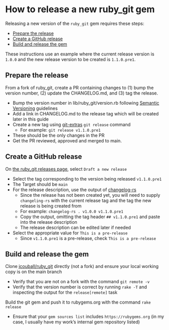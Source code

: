 # How to release a new ruby_git gem

Releasing a new version of the `ruby_git` gem requires these steps:
  * [Prepare the release](#prepare-the-release)
  * [Create a GitHub release](#create-a-github-release)
  * [Build and release the gem](#build-and-release-the-gem)

These instructions use an example where the current release version is `1.0.0`
and the new release version to be created is `1.1.0.pre1`.

## Prepare the release

From a fork of ruby_git, create a PR containing changes to (1) bump the
version number, (2) update the CHANGELOG.md, and (3) tag the release.

  * Bump the version number in lib/ruby_git/version.rb following [Semantic Versioning](https://semver.org)
    guidelines
  * Add a link in CHANGELOG.md to the release tag which will be created later
    in this guide
  * Create a new tag using [git-extras](https://github.com/tj/git-extras/blob/main/Commands.md#git-release)
    `git release` command
    * For example: `git release v1.1.0.pre1`
  * These should be the only changes in the PR
  * Get the PR reviewed, approved and merged to main.

## Create a GitHub release

On [the ruby_git releases page](https://github.com/jcouball/ruby_git/releases),
select `Draft a new release`

  * Select the tag corresponding to the version being released `v1.1.0.pre1`
  * The Target should be `main`
  * For the release description, use the output of [changelog-rs](https://github.com/perlun/changelog-rs)
    * Since the release has not been created yet, you will need to supply
      `changeling-rs` with the current release tag and the tag the new release
      is being created from
    * For example: `changelog-rs . v1.0.0 v1.1.0.pre1`
    * Copy the output, omitting the tag header `## v1.1.0.pre1` and paste into
      the release description
    * The release description can be edited later if needed
  * Select the appropriate value for `This is a pre-release`
    * Since `v1.1.0.pre1` is a pre-release, check `This is a pre-release`

## Build and release the gem

Clone [jcouball/ruby_git](https://github.com/jcouball/ruby_git) directly (not a
fork) and ensure your local working copy is on the main branch

  * Verify that you are not on a fork with the command `git remote -v`
  * Verify that the version number is correct by running `rake -T` and inspecting
    the output for the `release[remote]` task

Build the git gem and push it to rubygems.org with the command `rake release`

  * Ensure that your `gem sources list` includes `https://rubygems.org` (in my
    case, I usually have my work’s internal gem repository listed)